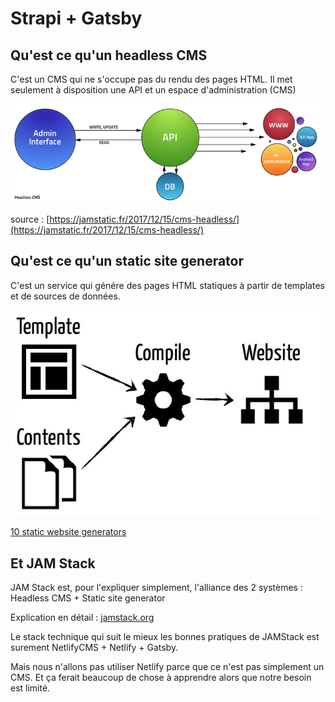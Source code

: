 # Strapi + Gatsby

## Qu'est ce qu'un headless CMS

C'est un CMS qui ne s'occupe pas du rendu des pages HTML. Il met seulement à disposition une API et un espace d'administration (CMS)

![schema](./headless-cms-schema.webp)

source : [https://jamstatic.fr/2017/12/15/cms-headless/](https://jamstatic.fr/2017/12/15/cms-headless/)

## Qu'est ce qu'un static site generator

C'est un service qui génére des pages HTML statiques à partir de templates et de sources de données.

![schema](./ssg.png)

[10 static website generators](https://www.netlify.com/blog/2017/05/25/top-ten-static-site-generators-of-2017/)

## Et JAM Stack

JAM Stack est, pour l'expliquer simplement, l'alliance des 2 systèmes : Headless CMS + Static site generator

Explication en détail : [jamstack.org](https://jamstack.org/)

Le stack technique qui suit le mieux les bonnes pratiques de JAMStack est surement NetlifyCMS + Netlify + Gatsby.

Mais nous n'allons pas utiliser Netlify parce que ce n'est pas simplement un CMS. Et ça ferait beaucoup de chose à apprendre alors que notre besoin est limité.